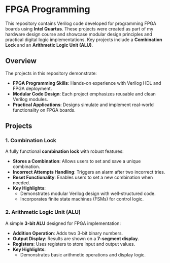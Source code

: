 # FPGA Programming 

This repository contains Verilog code developed for programming FPGA boards using **Intel Quartus**. These projects were created as part of my hardware design course and showcase modular design principles and practical digital logic implementations. Key projects include a **Combination Lock** and an **Arithmetic Logic Unit (ALU)**.

## Overview

The projects in this repository demonstrate:
- **FPGA Programming Skills**: Hands-on experience with Verilog HDL and FPGA deployment.
- **Modular Code Design**: Each project emphasizes reusable and clean Verilog modules.
- **Practical Applications**: Designs simulate and implement real-world functionality on FPGA boards.

## Projects

### **1. Combination Lock**
A fully functional **combination lock** with robust features:
- **Stores a Combination**: Allows users to set and save a unique combination.
- **Incorrect Attempts Handling**: Triggers an alarm after two incorrect tries.
- **Reset Functionality**: Enables users to set a new combination when needed.
- **Key Highlights**:
  - Demonstrates modular Verilog design with well-structured code.
  - Incorporates finite state machines (FSMs) for control logic.

### **2. Arithmetic Logic Unit (ALU)**
A simple **3-bit ALU** designed for FPGA implementation:
- **Addition Operation**: Adds two 3-bit binary numbers.
- **Output Display**: Results are shown on a **7-segment display**.
- **Registers**: Uses registers to store input and output values.
- **Key Highlights**:
  - Demonstrates basic arithmetic operations and display logic.


